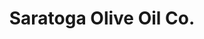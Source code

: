 ---
title: "Saratoga Olive Oil Co."
url: /saratoga-springs/saratoga-olive-oil-co/
shop: Allgemein
---